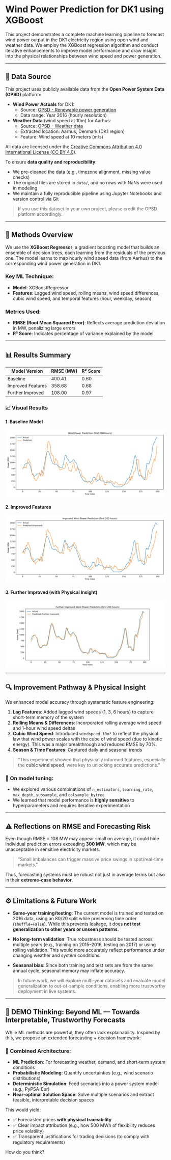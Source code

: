 
# Wind Power Prediction for DK1 using XGBoost

This project demonstrates a complete machine learning pipeline to forecast wind power output in the DK1 electricity region using open wind and weather data. We employ the XGBoost regression algorithm and conduct iterative enhancements to improve model performance and draw insight into the physical relationships between wind speed and power generation.

---

## 📡 Data Source

This project uses publicly available data from the **Open Power System Data (OPSD)** platform:

- **Wind Power Actuals** for DK1:
  - Source: [OPSD - Renewable power generation](https://data.open-power-system-data.org/renewable_power_plants/)
  - Data range: Year 2016 (hourly resolution)
- **Weather Data** (wind speed at 10m) for Aarhus:
  - Source: [OPSD - Weather data](https://data.open-power-system-data.org/weather_data/)
  - Extracted location: Aarhus, Denmark (DK1 region)
  - Feature: Wind speed at 10 meters (m/s)

All data are licensed under the [Creative Commons Attribution 4.0 International License (CC BY 4.0)](https://creativecommons.org/licenses/by/4.0/).

To ensure **data quality and reproducibility**:
- We pre-cleaned the data (e.g., timezone alignment, missing value checks)
- The original files are stored in `data/`, and no rows with NaNs were used in modeling
- We maintain a fully reproducible pipeline using Jupyter Notebooks and version control via Git

> If you use this dataset in your own project, please credit the OPSD platform accordingly.

---

## 🔧 Methods Overview

We use the **XGBoost Regressor**, a gradient boosting model that builds an ensemble of decision trees, each learning from the residuals of the previous one. The model learns to map hourly wind speed data (from Aarhus) to the corresponding wind power generation in DK1.

### Key ML Technique:
- **Model**: XGBoostRegressor
- **Features**: Lagged wind speed, rolling means, wind speed differences, cubic wind speed, and temporal features (hour, weekday, season)

### Metrics Used:
- **RMSE (Root Mean Squared Error)**: Reflects average prediction deviation in MW, penalizing large errors
- **R² Score**: Indicates percentage of variance explained by the model

---

## 📊 Results Summary

| Model Version       | RMSE (MW) | R² Score |
|--------------------|-----------|----------|
| Baseline           | 400.41    | 0.60     |
| Improved Features  | 358.68    | 0.68     |
| Further Improved   | 108.00    | 0.97     |

### 📈 Visual Results

#### 1. Baseline Model
![Wind Power Prediction](plots/Wind%20Power%20Prediction.png)

#### 2. Improved Features
![Improved Wind Power Prediction](plots/Improved%20Wind%20Power%20Prediction.png)

#### 3. Further Improved (with Physical Insight)
![Futher Improved Wind Power Prediction](plots/Futher%20Improved%20Wind%20Power%20Prediction.png)

---

## 🔍 Improvement Pathway & Physical Insight

We enhanced model accuracy through systematic feature engineering:

1. **Lag Features**: Added lagged wind speeds (1, 3, 6 hours) to capture short-term memory of the system
2. **Rolling Means & Differences**: Incorporated rolling average wind speed and 1-hour wind speed deltas
3. **Cubic Wind Speed**: Introduced `windspeed_10m³` to reflect the physical law that wind power scales with the cube of wind speed (due to kinetic energy). This was a major breakthrough and reduced RMSE by 70%.
4. **Season & Time Features**: Captured daily and seasonal trends

> “This experiment showed that physically informed features, especially the **cubic wind speed**, were key to unlocking accurate predictions.”

### 🧠 On model tuning:
- We explored various combinations of `n_estimators`, `learning_rate`, `max_depth`, `subsample`, and `colsample_bytree`
- We learned that model performance is **highly sensitive** to hyperparameters and requires iterative experimentation

---

## ⚠️ Reflections on RMSE and Forecasting Risk

Even though RMSE = 108 MW may appear small on average, it could hide individual prediction errors exceeding **300 MW**, which may be unacceptable in sensitive electricity markets.

> "Small imbalances can trigger massive price swings in spot/real-time markets."

Thus, forecasting systems must be robust not just in average terms but also in their **extreme-case behavior**.

---

## ⚙️ Limitations & Future Work

- **Same-year training/testing**: The current model is trained and tested on 2016 data, using an 80/20 split while preserving time order (`shuffle=False`). While this prevents leakage, it does **not test generalization to other years or unseen patterns**.

- **No long-term validation**: True robustness should be tested across multiple years (e.g., training on 2015–2016, testing on 2017) or using rolling validation. This would more accurately reflect performance under changing weather and system conditions.

- **Seasonal bias**: Since both training and test sets are from the same annual cycle, seasonal memory may inflate accuracy.

> In future work, we will explore multi-year datasets and evaluate model generalization to out-of-sample conditions, enabling more trustworthy deployment in live systems.

---

## 💭 DEMO Thinking: Beyond ML — Towards Interpretable, Trustworthy Forecasts

While ML methods are powerful, they often lack explainability. Inspired by this, we propose an extended forecasting + decision framework:

### 🧩 Combined Architecture:
- **ML Prediction**: For forecasting weather, demand, and short-term system conditions
- **Probabilistic Modeling**: Quantify uncertainties (e.g., wind scenario distributions)
- **Deterministic Simulation**: Feed scenarios into a power system model (e.g., PyPSA-Eur)
- **Near-optimal Solution Space**: Solve multiple scenarios and extract feasible, interpretable decision spaces

This would yield:
- ✅ Forecasted prices **with physical traceability**
- ✅ Clear impact attribution (e.g., how 500 MWh of flexibility reduces price volatility)
- ✅ Transparent justifications for trading decisions (to comply with regulatory requirements)

How do you think?
